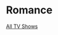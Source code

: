 # Romance

[All TV Shows](Romance%20edc6ecc9dc294ad486f177872044a97b/All%20TV%20Shows%205b8b9292ff854c0e8ed858e318777bfc.csv)